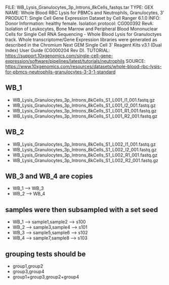 FILE: WB_Lysis_Granulocytes_3p_Introns_8kCells_fastqs.tar
TYPE: GEX
NAME: Whole Blood RBC Lysis for PBMCs and Neutrophils, Granulocytes, 3'
PRODUCT: Single Cell Gene Expression Dataset by Cell Ranger 6.1.0
INFO: Donor Information: healthy female.
Isolation protocol: CG000392 RevA: Isolation of Leukocytes, Bone Marrow and Peripheral Blood Mononuclear Cells for Single Cell RNA Sequencing - Whole Blood Lysis for Granuloctyes track.
Whole transcriptome/Gene Expression libraries were generated as described in the Chromium Next GEM Single Cell 3' Reagent Kits v3.1 (Dual Index) User Guide (CG000204 Rev D).
TUTORIAL: https://support.10xgenomics.com/single-cell-gene-expression/software/pipelines/latest/tutorials/neutrophils
SOURCE: https://www.10xgenomics.com/resources/datasets/whole-blood-rbc-lysis-for-pbmcs-neutrophils-granulocytes-3-3-1-standard

## WB_1
- WB_Lysis_Granulocytes_3p_Introns_8kCells_S1_L001_I1_001.fastq.gz
- WB_Lysis_Granulocytes_3p_Introns_8kCells_S1_L001_I2_001.fastq.gz
- WB_Lysis_Granulocytes_3p_Introns_8kCells_S1_L001_R1_001.fastq.gz
- WB_Lysis_Granulocytes_3p_Introns_8kCells_S1_L001_R2_001.fastq.gz

## WB_2
- WB_Lysis_Granulocytes_3p_Introns_8kCells_S1_L002_I1_001.fastq.gz
- WB_Lysis_Granulocytes_3p_Introns_8kCells_S1_L002_I2_001.fastq.gz
- WB_Lysis_Granulocytes_3p_Introns_8kCells_S1_L002_R1_001.fastq.gz
- WB_Lysis_Granulocytes_3p_Introns_8kCells_S1_L002_R2_001.fastq.gz

## WB_3 and WB_4 are copies
- WB_1 --> WB_3
- WB_2 --> WB_4

## samples were then subsampled with a set seed
- WB_1 --> sample1,sample2 --> s100
- WB_2 --> sample3,sample4 --> s101
- WB_3 --> sample5,sample6 --> s102
- WB_4 --> sample7,sample8 --> s103

## grouping tests should be
- group1,group2
- group3,group4
- group1+group3,group2+group4
